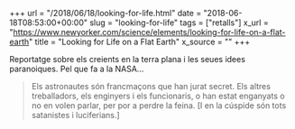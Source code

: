 +++
url = "/2018/06/18/looking-for-life.html"
date = "2018-06-18T08:53:00+00:00"
slug = "looking-for-life"
tags = ["retalls"]
x_url = "https://www.newyorker.com/science/elements/looking-for-life-on-a-flat-earth"
title = "Looking for Life on a Flat Earth"
x_source = ""
+++


Reportatge sobre els creients en la terra plana i les seues idees paranoiques. Pel que fa a la NASA…

> Els astronautes són francmaçons que han jurat secret. Els altres treballadors, els enginyers i els funcionaris, o han estat enganyats o no en volen parlar, per por a perdre la feina. [I en la cúspide són tots satanistes i luciferians.]
